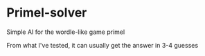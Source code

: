 # Primel-solver
Simple AI for the wordle-like game primel

From what I've tested, it can usually get the answer in 3-4 guesses
